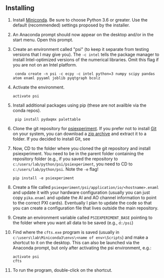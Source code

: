 Installing
----------

1. Install [Miniconda](https://conda.io/miniconda.html). Be sure to choose Python 3.6 or greater. Use the default (recommended) settings proposed by the installer.

2. An Anaconda prompt should now appear on the desktop and/or in the start menu. Open this prompt.

3. Create an environment called "psi" (to keep it separate from testing versions that I may give you).  The `-c intel` tells the package manager to install Intel-optimized versions of the numerical libraries. Omit this flag if you are not on an Intel platform.
   ```
	conda create -n psi -c ecpy -c intel python=3 numpy scipy pandas atom enaml pyyaml joblib pyqtgraph bcolz
	```

4. Activate the environment.
	```
	activate psi
	```

5. Install additional packages using pip (these are not availble via the conda
   repos).
   ```
	pip install pydaqmx palettable
	```

6. Clone the git repository for [psiexperiment](https://github.com/bburan/psiexperiment). If you prefer not to install [Git](https://git-scm.com/download/win) on your system, you can download a [zip archive](https://github.com/bburan/psiexperiment/archive/master.zip) and extract it to a folder. If you decided to install Git, see

7. Now, CD to the folder where you cloned the git repository and install psiexperiment. You need to be in the parent folder containing the repository folder (e.g., if you saved the repository to `c:/users/lab/python/psi/psiexperiment`, you need to CD to `c:/users/lab/python/psi`. Note the `-e` flag!
	```
	pip install -e psiexperiment
	```

8. Create a file called `psiexperiment/psi/application/io/<hostname>.enaml` and update it with your hardware configuration (usually you can just copy `pika.enaml` and update the AI and AO channel information to point to the correct PXI cards). Eventually I plan to update the code so that you can create a configuration file that lives outside the main repository.

9. Create an environment variable called `PSIEXPERIMENT_BASE` pointing to the folder where you want all data to be saved (e.g., `d:/psi`)

10. Find where the `cfts.exe` program is saved (usually in `c:\users\lab\Miniconda3\envs\<name of env>\Scripts`) and make a shortcut to it on the desktop. This can also be launched via the Anaconda prompt, but only after activating the psi environment, e.g.:
	```
	activate psi
	cfts
	```

11. To run the program, double-click on the shortcut.
